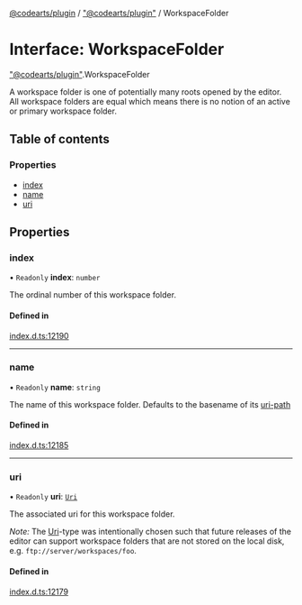 [@codearts/plugin](../README.md) / ["@codearts/plugin"](../modules/_codearts_plugin_.md) / WorkspaceFolder

# Interface: WorkspaceFolder

["@codearts/plugin"](../modules/_codearts_plugin_.md).WorkspaceFolder

A workspace folder is one of potentially many roots opened by the editor. All workspace folders
are equal which means there is no notion of an active or primary workspace folder.

## Table of contents

### Properties

- [index](codearts_plugin_.WorkspaceFolder.md#index)
- [name](codearts_plugin_.WorkspaceFolder.md#name)
- [uri](codearts_plugin_.WorkspaceFolder.md#uri)

## Properties

### index

• `Readonly` **index**: `number`

The ordinal number of this workspace folder.

#### Defined in

[index.d.ts:12190](https://github.com/xyz-fish/cloudide-plugin-api/blob/9927cd6/index.d.ts#L12190)

___

### name

• `Readonly` **name**: `string`

The name of this workspace folder. Defaults to
the basename of its [uri-path](../classes/codearts_plugin_.Uri.md#path)

#### Defined in

[index.d.ts:12185](https://github.com/xyz-fish/cloudide-plugin-api/blob/9927cd6/index.d.ts#L12185)

___

### uri

• `Readonly` **uri**: [`Uri`](../classes/codearts_plugin_.Uri.md)

The associated uri for this workspace folder.

*Note:* The [Uri](../classes/codearts_plugin_.Uri.md)-type was intentionally chosen such that future releases of the editor can support
workspace folders that are not stored on the local disk, e.g. `ftp://server/workspaces/foo`.

#### Defined in

[index.d.ts:12179](https://github.com/xyz-fish/cloudide-plugin-api/blob/9927cd6/index.d.ts#L12179)
